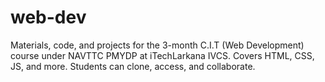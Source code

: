 # web-dev
Materials, code, and projects for the 3-month C.I.T (Web Development) course under NAVTTC PMYDP at iTechLarkana IVCS. Covers HTML, CSS, JS, and more. Students can clone, access, and collaborate.
